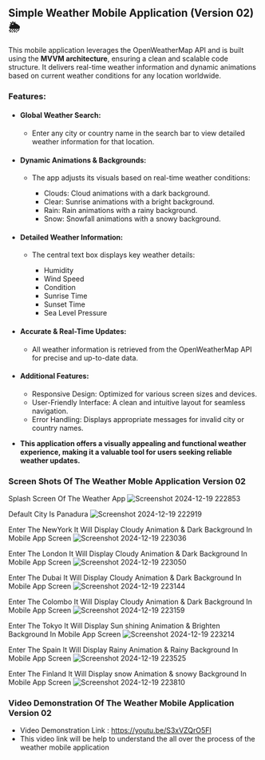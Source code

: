 ## Simple Weather Mobile Application (Version 02) 🌦️
This mobile application leverages the OpenWeatherMap API and is built using the **MVVM architecture**, ensuring a clean and scalable code structure. It delivers real-time weather information and dynamic animations based on current weather conditions for any location worldwide.

### Features:

+ #### Global Weather Search:

  + Enter any city or country name in the search bar to view detailed weather information for that location.

+ #### Dynamic Animations & Backgrounds:

  + The app adjusts its visuals based on real-time weather conditions:

    + Clouds: Cloud animations with a dark background.
    + Clear: Sunrise animations with a bright background.
    + Rain: Rain animations with a rainy background.
    + Snow: Snowfall animations with a snowy background.

+ #### Detailed Weather Information:

  + The central text box displays key weather details:

    + Humidity
    + Wind Speed
    + Condition 
    + Sunrise Time
    + Sunset Time
    + Sea Level Pressure 
  
+ #### Accurate & Real-Time Updates:

  + All weather information is retrieved from the OpenWeatherMap API for precise and up-to-date data.

+ #### Additional Features:

  + Responsive Design: Optimized for various screen sizes and devices.
  + User-Friendly Interface: A clean and intuitive layout for seamless navigation.
  + Error Handling: Displays appropriate messages for invalid city or country names.

+ **This application offers a visually appealing and functional weather experience, making it a valuable tool for users seeking reliable weather updates.**

### Screen Shots Of The Weather Moble Application Version 02 

Splash Screen Of The Weather App
![Screenshot 2024-12-19 222853](https://github.com/user-attachments/assets/87df3924-4aa9-4fc0-86f0-636244425eaf)

Default City Is Panadura
![Screenshot 2024-12-19 222919](https://github.com/user-attachments/assets/0dfd6513-9688-482b-9a59-1d00cc5bf9ad)

Enter The NewYork It Will Display Cloudy Animation & Dark Background In Mobile App Screen
![Screenshot 2024-12-19 223036](https://github.com/user-attachments/assets/93cbda38-2a21-47ea-82ad-b9d13b216862)

Enter The London It Will Display Cloudy Animation & Dark Background In Mobile App Screen
![Screenshot 2024-12-19 223050](https://github.com/user-attachments/assets/95b3ea7d-47d0-4f7a-842a-191d016d1f4a)

Enter The Dubai It Will Display Cloudy Animation & Dark Background In Mobile App Screen
![Screenshot 2024-12-19 223144](https://github.com/user-attachments/assets/02949e14-a8be-4a53-945f-e00f230ee3c5)

Enter The Colombo It Will Display Cloudy Animation & Dark Background In Mobile App Screen
![Screenshot 2024-12-19 223159](https://github.com/user-attachments/assets/10a33bc0-3ace-45da-9f20-f45650f8d588)

Enter The Tokyo It Will Display Sun shining Animation & Brighten Background In Mobile App Screen
![Screenshot 2024-12-19 223214](https://github.com/user-attachments/assets/05091a70-6d54-419c-89ab-477a0a238636)

Enter The Spain It Will Display Rainy Animation & Rainy Background In Mobile App Screen
![Screenshot 2024-12-19 223525](https://github.com/user-attachments/assets/211670b3-e0ec-43c7-91aa-0d8d34f6eda6)

Enter The Finland It Will Display snow Animation & snowy Background In Mobile App Screen
![Screenshot 2024-12-19 223810](https://github.com/user-attachments/assets/4f34bb50-6e50-42dc-883f-15c46d0f035d)


### Video Demonstration Of The Weather Mobile Application Version 02

+ Video Demonstration Link : https://youtu.be/S3xVZQrO5FI
+ This video link will be help to understand the all over the process of the weather mobile application

  

